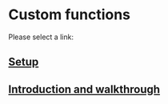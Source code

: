 # Custom functions

Please select a link: 

## [Setup](setup.md)
## [Introduction and walkthrough](custom-functions.md)




